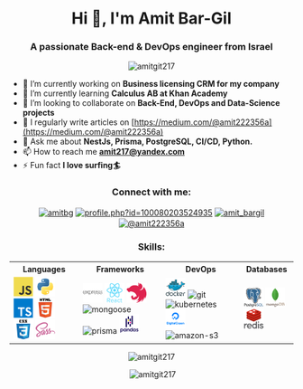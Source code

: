 <h1 align="center">Hi 👋, I'm Amit Bar-Gil</h1>
<h3 align="center">A passionate Back-end & DevOps engineer from Israel</h3>

<p align="center"> <img src="https://komarev.com/ghpvc/?username=amitgit217&label=Profile%20views&color=0e35b6&style=flat" alt="amitgit217" /> </p>

- 🔭 I’m currently working on **Business licensing CRM for my company**
- 🌱 I’m currently learning **Calculus AB at Khan Academy**
- 👯 I’m looking to collaborate on **Back-End, DevOps and Data-Science projects**
- 📝 I regularly write articles on [https://medium.com/@amit222356a](https://medium.com/@amit222356a)
- 💬 Ask me about **NestJs, Prisma, PostgreSQL, CI/CD, Python.**
- 📫 How to reach me **amit217@yandex.com**
- ⚡ Fun fact **I love surfing🏄**

<h3 align="center">Connect with me:</h3>
<p align="center">
<a href="https://linkedin.com/in/amitbg" target="blank"><img align="center" src="https://raw.githubusercontent.com/rahuldkjain/github-profile-readme-generator/master/src/images/icons/Social/linked-in-alt.svg" alt="amitbg" height="30" width="35" /></a>
<a href="https://fb.com/profile.php?id=100080203524935" target="blank"><img align="center" src="https://raw.githubusercontent.com/rahuldkjain/github-profile-readme-generator/master/src/images/icons/Social/facebook.svg" alt="profile.php?id=100080203524935" height="30" width="35" /></a>
<a href="https://instagram.com/amit_bargil" target="blank"><img align="center" src="https://raw.githubusercontent.com/rahuldkjain/github-profile-readme-generator/master/src/images/icons/Social/instagram.svg" alt="amit_bargil" height="30" width="35" /></a>
<a href="https://medium.com/@amit222356a" target="blank"><img align="center" src="https://raw.githubusercontent.com/rahuldkjain/github-profile-readme-generator/master/src/images/icons/Social/medium.svg" alt="@amit222356a" height="30" width="35" /></a>
</p>

<h3 align="center">Skills:</h3>

<div align="center">

<table>
<tr>
<th>Languages</th>
<th>Frameworks</th>
<th>DevOps</th>
<th>Databases</th>
</tr>
<tr>
<td>
<img src="https://raw.githubusercontent.com/devicons/devicon/master/icons/javascript/javascript-original.svg" alt="javascript" width="35" height="35"/>
<img src="https://raw.githubusercontent.com/devicons/devicon/master/icons/python/python-original.svg" alt="python" width="35" height="35"/>
<img src="https://raw.githubusercontent.com/devicons/devicon/master/icons/typescript/typescript-original.svg" alt="typescript" width="35" height="35"/>
<img src="https://raw.githubusercontent.com/devicons/devicon/master/icons/html5/html5-original-wordmark.svg" alt="html5" width="35" height="35"/>
<img src="https://raw.githubusercontent.com/devicons/devicon/master/icons/css3/css3-original-wordmark.svg" alt="css3" width="35" height="35"/>
<img src="https://raw.githubusercontent.com/devicons/devicon/master/icons/sass/sass-original.svg" alt="sass" width="35" height="35"/>
</td>
<td>
<img src="https://raw.githubusercontent.com/devicons/devicon/master/icons/express/express-original-wordmark.svg" alt="express" width="35" height="35"/>
<img src="https://raw.githubusercontent.com/devicons/devicon/master/icons/react/react-original-wordmark.svg" alt="react" width="35" height="35"/>
<img src="https://raw.githubusercontent.com/devicons/devicon/master/icons/nestjs/nestjs-plain.svg" alt="nestjs" width="35" height="35"/>
<img src="https://mongoosejs.com/docs/images/mongoose5_62x30_transparent.png" alt="mongoose" width="35" height="35"/>
<img src="https://prismalens.vercel.app/header/logo-dark.svg" alt="prisma" width="35" height="35"/>
<img src="https://raw.githubusercontent.com/devicons/devicon/master/icons/pandas/pandas-original-wordmark.svg" alt="pandas" width="35" height="35"/>
</td>
<td>
<img src="https://raw.githubusercontent.com/devicons/devicon/master/icons/docker/docker-original-wordmark.svg" alt="docker" width="35" height="35"/>
<img src="https://www.vectorlogo.zone/logos/git-scm/git-scm-icon.svg" alt="git" width="35" height="35"/>
<img src="https://www.vectorlogo.zone/logos/kubernetes/kubernetes-icon.svg" alt="kubernetes" width="35" height="35"/>
<img src="https://raw.githubusercontent.com/devicons/devicon/master/icons/digitalocean/digitalocean-original-wordmark.svg" alt="digitalocean" width="35" height="35"/>
<img src="https://connect.nuxeo.com/nuxeo/site/marketplace/package/amazon-s3-online-storage-2021.39.6/logo" alt="amazon-s3" width="35" height="35"/>
</td>
<td>
<img src="https://raw.githubusercontent.com/devicons/devicon/master/icons/postgresql/postgresql-original-wordmark.svg" alt="postgresql" width="35" height="35"/>
<img src="https://raw.githubusercontent.com/devicons/devicon/master/icons/mongodb/mongodb-original-wordmark.svg" alt="mongodb" width="35" height="35"/>
<img src="https://raw.githubusercontent.com/devicons/devicon/master/icons/redis/redis-original-wordmark.svg" alt="redis" width="35" height="35"/>
</td>
</tr>
</table>

</div>

<p align="center"><img src="https://github-readme-stats.vercel.app/api/top-langs?username=amitgit217&show_icons=true&locale=en&layout=compact" alt="amitgit217" /></p>

<p align="center">&nbsp;<img src="https://github-readme-stats.vercel.app/api?username=amitgit217&show_icons=true&locale=en" alt="amitgit217" /></p>
